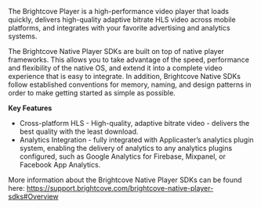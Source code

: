 The Brightcove Player is a high-performance video player that loads quickly, delivers high-quality adaptive bitrate HLS video across mobile platforms, and integrates with your favorite advertising and analytics systems.

The Brightcove Native Player SDKs are built on top of native player frameworks. This allows you to take advantage of the speed, performance and flexibility of the native OS, and extend it into a complete video experience that is easy to integrate. In addition, Brightcove Native SDKs follow established conventions for memory, naming, and design patterns in order to make getting started as simple as possible.

**Key Features**
* Cross-platform HLS - High-quality, adaptive bitrate video - delivers the best quality with the least download.
* Analytics Integration - fully integrated with Applicaster’s analytics plugin system, enabling the delivery of analytics to any analytics plugins configured, such as Google Analytics for Firebase, Mixpanel, or Facebook App Analytics.

More information about the Brightcove Native Player SDKs can be found here: https://support.brightcove.com/brightcove-native-player-sdks#Overview
